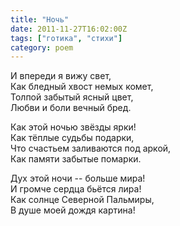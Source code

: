 ```yaml
---
title: "Ночь"
date: 2011-11-27T16:02:00Z
tags: ["готика", "стихи"]
category: poem
---
```


И впереди я вижу свет,  
Как бледный хвост немых комет,  
Толпой забытый ясный цвет,  
Любви и боли вечный бред.

Как этой ночью звёзды ярки!  
Как тёплые судьбы подарки,  
Что счастьем заливаются под аркой,  
Как памяти забытые помарки.

Дух этой ночи -- больше мира!  
И громче сердца бьётся лира!  
Как солнце Северной Пальмиры,  
В душе моей дождя картина!  
